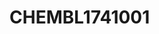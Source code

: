 # CHEMBL1741001
<a name="material" />
<script type="application/ld+json">

  {
    "@context": "https://schema.org/",
    "@type": "ChemicalSubstance",
    "http://purl.org/dc/terms/conformsTo":
      {
        "@type": "CreativeWork",
        "@id": "https://bioschemas.org/profiles/ChemicalSubstance/0.4-RELEASE/"
      },
    "@id": "https://egonw.github.io/nanowiki/nanowiki441.html#material",
    "name": "CHEMBL1741001",
    "sameAs: "http://127.0.0.1/mediawiki/index.php/Special:URIResolver/CHEMBL1741001"
  }
</script>


